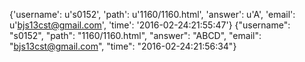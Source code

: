 {'username': u's0152', 'path': u'1160/1160.html', 'answer': u'A', 'email': u'bjs13cst@gmail.com', 'time': '2016-02-24:21:55:47'}
{"username": "s0152", "path": "1160/1160.html", "answer": "ABCD", "email": "bjs13cst@gmail.com", "time": "2016-02-24:21:56:34"}